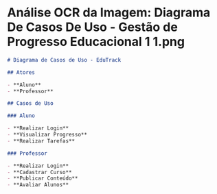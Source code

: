 # Análise OCR da Imagem: Diagrama De Casos De Uso - Gestão de Progresso Educacional 1 1.png

```markdown
# Diagrama de Casos de Uso - EduTrack

## Atores

- **Aluno**
- **Professor**

## Casos de Uso

### Aluno

- **Realizar Login**
- **Visualizar Progresso**
- **Realizar Tarefas**

### Professor

- **Realizar Login**
- **Cadastrar Curso**
- **Publicar Conteúdo**
- **Avaliar Alunos**
```
